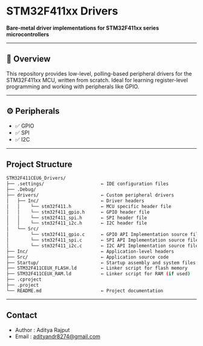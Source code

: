 # STM32F411xx Drivers

**Bare-metal driver implementations for STM32F411xx series microcontrollers**

---

## 🧩 Overview

This repository provides low-level, polling-based peripheral drivers for the STM32F411xx MCU, written from scratch. Ideal for learning register-level programming and working with peripherals like GPIO.

---

## ⚙️ Peripherals

- ✅ GPIO
- ✅ SPI
- ✅ I2C

---

## Project Structure

```bash
STM32F411CEU6_Drivers/
├── .settings/                     ← IDE configuration files
├── .Debug/                         
├── drivers/                       ← Custom peripheral drivers
│   ├── Inc/                       ← Driver headers
│   │    └── stm32f411.h           ← MCU specific header file
│   │    └── stm32f411_gpio.h      ← GPIO header file
│   │    └── stm32f411_spi.h       ← SPI header file
│   │    └── stm32f411_i2c.h       ← I2C header file
│   └── Src/
│        └── stm32f411_gpio.c      ← GPIO API Implementation source file
│        └── stm32f411_spi.c       ← SPI API Implementation source file
│        └── stm32f411_i2c.c       ← I2C API Implementation source file
├── Inc/                           ← Application-level headers
├── Src/                           ← Application source code
├── Startup/                       ← Startup assembly and system files
├── STM32F411CEUX_FLASH.ld         ← Linker script for flash memory
├── STM32F411CEUX_RAM.ld           ← Linker script for RAM (if used)
├── .cproject                      
├── .project                       
└── README.md                      ← Project documentation
```

---

## Contact

- Author : Aditya Rajput
- Email : adityandr8274@gmail.com